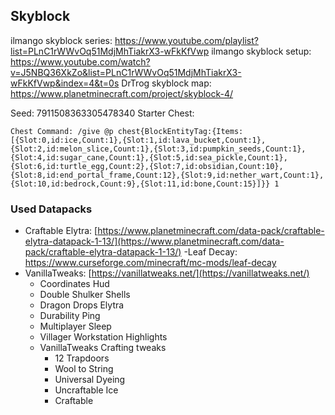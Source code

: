## **Skyblock**

ilmango skyblock series: https://www.youtube.com/playlist?list=PLnC1rWWvOq51MdjMhTiakrX3-wFkKfVwp
ilmango skyblock setup: https://www.youtube.com/watch?v=J5NBQ36XkZo&list=PLnC1rWWvOq51MdjMhTiakrX3-wFkKfVwp&index=4&t=0s
DrTrog skyblock map: https://www.planetminecraft.com/project/skyblock-4/

Seed: 7911508363305478340
Starter Chest:

    Chest Command: /give @p chest{BlockEntityTag:{Items:[{Slot:0,id:ice,Count:1},{Slot:1,id:lava_bucket,Count:1},{Slot:2,id:melon_slice,Count:1},{Slot:3,id:pumpkin_seeds,Count:1},{Slot:4,id:sugar_cane,Count:1},{Slot:5,id:sea_pickle,Count:1},{Slot:6,id:turtle_egg,Count:2},{Slot:7,id:obsidian,Count:10},{Slot:8,id:end_portal_frame,Count:12},{Slot:9,id:nether_wart,Count:1},{Slot:10,id:bedrock,Count:9},{Slot:11,id:bone,Count:15}]}} 1


### Used Datapacks

 - Craftable Elytra: [https://www.planetminecraft.com/data-pack/craftable-elytra-datapack-1-13/](https://www.planetminecraft.com/data-pack/craftable-elytra-datapack-1-13/)
 -Leaf Decay: https://www.curseforge.com/minecraft/mc-mods/leaf-decay
 - VanillaTweaks: [https://vanillatweaks.net/](https://vanillatweaks.net/)
	 - Coordinates Hud
	 - Double Shulker Shells
	 - Dragon Drops Elytra
	 - Durability Ping
	 - Multiplayer Sleep
	 - Villager Workstation Highlights
	 - VanillaTweaks Crafting tweaks
		 - 12 Trapdoors
		 - Wool to String
		 - Universal Dyeing
		 - Uncraftable Ice
		 - Craftable 

